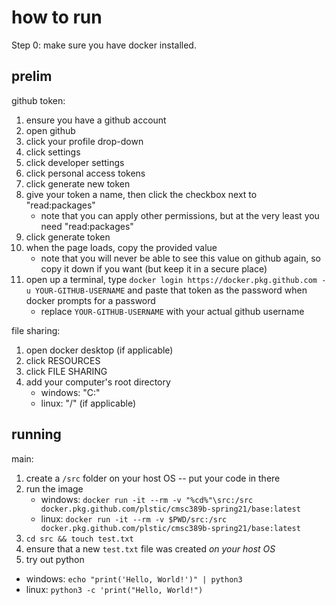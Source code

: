 # how to run

Step 0: make sure you have docker installed.

## prelim

github token:
1. ensure you have a github account
1. open github
1. click your profile drop-down
1. click settings
1. click developer settings
1. click personal access tokens
1. click generate new token
1. give your token a name, then click the checkbox next to "read:packages"
   * note that you can apply other permissions, but at the very least you need "read:packages"
1. click generate token
1. when the page loads, copy the provided value
   * note that you will never be able to see this value on github again, so copy it down if you want (but keep it in a secure place)
1. open up a terminal, type `docker login https://docker.pkg.github.com -u YOUR-GITHUB-USERNAME` and paste that token as the password when docker prompts for a password
   * replace `YOUR-GITHUB-USERNAME` with your actual github username

file sharing:
1. open docker desktop (if applicable)
1. click RESOURCES
1. click FILE SHARING
1. add your computer's root directory
   * windows: "C:\"
   * linux: "/" (if applicable)

## running

main:
1. create a `/src` folder on your host OS -- put your code in there
1. run the image
   * windows: `docker run -it --rm -v "%cd%"\src:/src docker.pkg.github.com/plstic/cmsc389b-spring21/base:latest`
   * linux: `docker run -it --rm -v $PWD/src:/src docker.pkg.github.com/plstic/cmsc389b-spring21/base:latest`
1. `cd src && touch test.txt`
1. ensure that a new `test.txt` file was created _on your host OS_
1. try out python 
  * windows: `echo "print('Hello, World!')" | python3`
  * linux: `python3 -c 'print("Hello, World!")`
